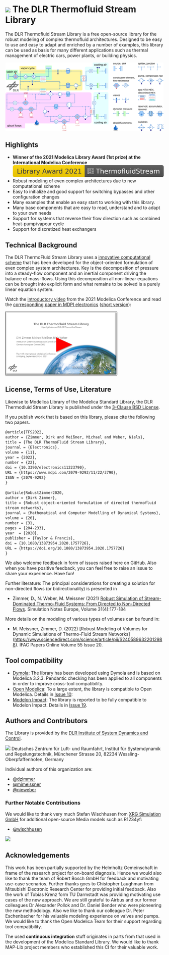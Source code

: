 # <img src="/doc/logo_lib.png" width="50"> The DLR Thermofluid Stream Library  

The DLR Thermofluid Stream Library is a free open-source library for the robust modeling of complex thermofluid architectures. Designed to be easy to use and easy to adapt and enriched by a number of examples, this library can be used as basis for many different applications such as thermal management of electric cars, power plants, or building physics. 

![](/doc/example.svg)

## Highlights



- **Winner of the 2021 Modelica Library Award (1st prize) at the International Modelica Conference** ![](/doc/LibraryAward.svg)
- Robust modeling of even complex architectures due to new computational scheme
- Easy to initialize and good support for switching bypasses and other configuration changes
- Many examples that enable an easy start to working with this library.
- Many base components that are easy to read, understand and to adapt to your own needs
- Support for systems that reverse their flow direction such as combined heat-pump/vapour cycle
- Support for discretized heat exchangers


## Technical Background
The DLR ThermoFluid Stream Library uses a [innovative computational scheme](https://www.tandfonline.com/doi/full/10.1080/13873954.2020.1757726) that has been developed for the object-oriented formulation of even complex system architectures. Key is the decomposition of pressure into a steady-flow component and an inertial component driving the balance of mass-flows. Using this decomposition all non-linear equations can be brought into explicit form and what remains to be solved is a purely linear equation system. 

Watch the <a href="https://youtu.be/u0Y7z0MyKd4" target="_blank">introductory video</a> from the 2021 Modelica Conference and read the <a href="https://www.mdpi.com/2079-9292/11/22/3790" target="_blank">corresponding paper in MDPI electronics</a>  (<a href="https://ecp.ep.liu.se/index.php/modelica/article/view/199/159" target="_blank">short version</a>):

<a href="https://youtu.be/u0Y7z0MyKd4" target="_blank"><img src="/doc/VideoThermoFluidCover.PNG" 
alt="IMAGE ALT TEXT HERE" height="200" border="1" /></a>

## License, Terms of Use, Literature

Likewise to Modelica Library of the Modelica Standard Library, the DLR Thermodluid Stream Library is published under the [3-Clause BSD License](https://modelica.org/licenses/modelica-3-clause-bsd.html).

If you publish work that is based on this library, please cite the following two papers. 

```
@article{TFS2022,
author = {Zimmer, Dirk and Meißner, Michael and Weber, Niels},
title = {The DLR ThermoFluid Stream Library},
journal = {Electronics},
volume = {11},
year = {2022},
number = {22},
doi = {10.3390/electronics11223790},
URL = {https://www.mdpi.com/2079-9292/11/22/3790},
ISSN = {2079-9292}
}

@article{RobustZimmer2020,
author = {Dirk Zimmer},
title = {Robust object-oriented formulation of directed thermofluid stream networks},
journal = {Mathematical and Computer Modelling of Dynamical Systems},
volume = {26},
number = {3},
pages = {204-233},
year  = {2020},
publisher = {Taylor & Francis},
doi = {10.1080/13873954.2020.1757726},
URL = {https://doi.org/10.1080/13873954.2020.1757726}
}

```

We also welcome feedback in form of issues raised here on GitHub. Also when you have positive feedback, you can feel free to raise an issue to share your experience. Have fun!

Further literature: The principal considerations for creating a solution for non-directed flows (or bidirectionality) is presented in

- Zimmer, D., N. Weber, M. Meissner  (2021) [Robust Simulation of Stream-Dominated Thermo-Fluid Systems: From Directed to Non-Directed Flows](https://www.sne-journal.org/sne-volumes/volume-31/sne-314-articles/robust-simulation-of-stream-dominated-thermo-fluid-systems-from-directed-to-non-directed-flows). Simulation Notes Europe, Volume 31(4):177-184

More details on the modeling of various types of volumes can be found in:

- M. Meissner, Zimmer, D. (2022) [Robust Modeling of Volumes for Dynamic Simulations of Thermo-Fluid Stream Networks] (https://www.sciencedirect.com/science/article/pii/S2405896322012988). IFAC Papers Online Volume 55 Issue 20. 

## Tool compatibility 
- [Dymola](https://www.3ds.com/products-services/catia/products/dymola/): The library has been developed using Dymola and is based on Modelica 3.2.3. Pendantic checking has been applied to all components in order to improve cross-tool compatibility. 
- [Open Modelica](https://www.openmodelica.org/): To a large extent, the library is compatible to Open Modelica. Details in [Issue 10](https://github.com/DLR-SR/ThermofluidStream/issues/10): 
- [Modelon Impact](https://www.modelon.com/modelon-impact/): The library is reported to be fully compatible to Modelon Impact. Details in [Issue 19](https://github.com/DLR-SR/ThermofluidStream/issues/19). 

## Authors and Contributors
The Library is provided by the [DLR Institute of System Dynamics and Control](https://www.dlr.de/sr/en). 

 <img src="/doc/DLR_Logo_engl_grau.png" width="300"> 
Deutsches Zentrum für Luft- und Raumfahrt, Institut für Systemdynamik und Regelungstechnik, Münchener Strasse 20, 82234 Wessling-Oberpfaffenhofen, Germany  

Individual authors of this organization are:
- [@dzimmer](https://github.com/dzimmer)
- [@mimeissner](https://github.com/orgs/DLR-SR/people/mimeissner)
- [@nieweber](https://github.com/orgs/DLR-SR/people/nieweber)


### Further Notable Contributions
We would like to thank very much Stefan Wischhusen from [XRG Simulation GmbH](https://www.xrg-simulation.de) for additional open-source Media models such as R1234yf:
- [@wischhusen](https://github.com/wischhusen)
<img src="/doc/XRG_Logo 2015_4c.png" width="120"> 


## Acknowledgements

This work has been partially supported by the Helmholtz Gemeinschaft in frame of the research project for on-board diagnosis. Hence we would also like to thank the team of Robert Bosch GmbH for feedback and motivating use-case scenarios. Further thanks goes to Chistopher Laughman from Mitsubishi Electronic Research Center for providing initial feedback. Also the work of Tobias Krenz form TU Darmstadt was providing motivating use cases of the new approach. We are still grateful to Airbus and our former colleagues Dr Alexander Pollok and Dr. Daniel Bender who were pioneering the new methodology. Also we like to thank our colleague Dr. Peter Eschenbacher for his valuable modeling experience on valves and pumps. We would like to thank the Open Modelica Team for their support regarding tool compatibility.

The used **continuous integration** stuff originates in parts from that used in the development of the Modelica Standard Library. We would like to thank MAP-Lib project members who established this CI for their valuable work.



